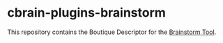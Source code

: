 # cbrain-plugins-brainstorm
This repository contains the Boutique Descriptor for the [Brainstorm Tool](https://github.com/CorentinLabelle/Brainstorm-Tool).
